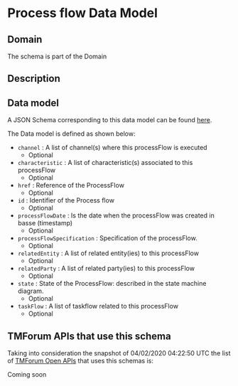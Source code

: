 # Process flow Data Model

## Domain

The  schema is part of the  Domain

## Description



## Data model

A JSON Schema corresponding to this data model can be found
[here](https://github.com/tmforum-rand/schemas/blob/candidates/Common/ProcessFlow.schema.json).

The Data model is defined as shown below:
- `channel` : A list of channel(s) where this processFlow is executed
  - Optional
- `characteristic` : A list of characteristic(s) associated to this processFlow
  - Optional
- `href` : Reference of the ProcessFlow
  - Optional
- `id` : Identifier of the Process flow
  - Optional
- `processFlowDate` : Is the date when the processFlow was created in basse (timestamp)
  - Optional
- `processFlowSpecification` : Specification of the processFlow.
  - Optional
- `relatedEntity` : A list of related entity(ies) to this processFlow
  - Optional
- `relatedParty` : A list of related party(ies) to this processFlow
  - Optional
- `state` : State of the ProcessFlow: described in the state machine diagram.
  - Optional
- `taskFlow` : A list of taskflow related to this processFlow
  - Optional




## TMForum APIs that use this schema

Taking into consideration the snapshot of 04/02/2020 04:22:50 UTC the list of [TMForum Open APIs](https://www.tmforum.org/open-apis/) that uses this schemas is:

Coming soon